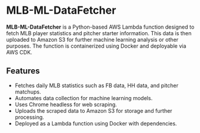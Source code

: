 # MLB-ML-DataFetcher

**MLB-ML-DataFetcher** is a Python-based AWS Lambda function designed to fetch MLB player statistics and pitcher starter information. This data is then uploaded to Amazon S3 for further machine learning analysis or other purposes. The function is containerized using Docker and deployable via AWS CDK.

## Features
- Fetches daily MLB statistics such as FB data, HH data, and pitcher matchups.
- Automates data collection for machine learning models.
- Uses Chrome headless for web scraping.
- Uploads the scraped data to Amazon S3 for storage and further processing.
- Deployed as a Lambda function using Docker with dependencies.
